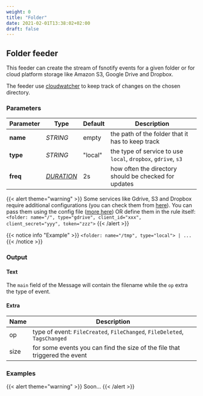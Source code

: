 ```yaml
---
weight: 0
title: "Folder"
date: 2021-02-01T13:38:02+02:00
draft: false
---
```


## Folder feeder

This feeder can create the stream of fsnotify events for a given folder or for cloud platform storage like Amazon S3, 
Google Drive and Dropbox.

The feeder use [cloudwatcher](https://github.com/Matrix86/cloudwatcher) to keep track of changes on the chosen directory.

### Parameters

| Parameter | Type | Default | Description
 | --- | --- | --- | --- |
| **name** | _STRING_ | empty | the path of the folder that it has to keep track |
| **type** | _STRING_ | "local" | the type of service to use `local`, `dropbox`, `gdrive`, `s3` |
| **freq** | _[DURATION](https://golang.org/pkg/time/#ParseDuration)_ | 2s | how often the directory should be checked for updates |

{{< alert theme="warning" >}}
Some services like Gdrive, S3 and Dropbox require additional configurations (you can check them from [here](https://github.com/Matrix86/cloudwatcher/blob/main/README.md)).
You can pass them using the config file ([more here](https://matrix86.github.io/driplane/doc/configuration/)) OR
define them in the rule itself: `<folder: name="/", type="gdrive", client_id="xxx", client_secret="yyy", token="zzz">`
{{< /alert >}} 

{{< notice info "Example" >}}
`<folder: name="/tmp", type="local"> | ...`
{{< /notice >}}

### Output

#### Text

The `main` field of the Message will contain the filename while the `op` extra the type of event.

#### Extra

| Name | Description |
| --- | --- |
| op | type of event: `FileCreated`, `FileChanged`, `FileDeleted`, `TagsChanged` |
| size | for some events you can find the size of the file that triggered the event |

### Examples

{{< alert theme="warning" >}}
Soon...
{{< /alert >}}  